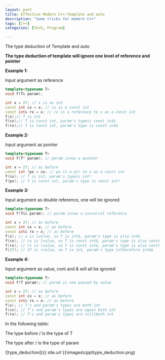 ```yaml
---
layout: post
title: Effective Modern C++:Template and auto
description: "Some tricks for modern C++"
tags: [C++]
categories: [Tech, Program]

---
```


The type deduction of Template and auto

**The type deduction of template will ignore one level of reference and pointer**

**Example 1:**

Input argument as reference

```c++
template<typename T>
void f(T& param); 

int x = 27; // x is an int
const int cx = x; // cx is a const int
const int& rx = x; // rx is a reference to x as a const int 
f(x);// T is int
f(cx);// T is const int, param's typeis const int&
f(rx);// T is const int, param's type is const int& 
```



<!-- more -->

**Example 2:**

Input argument as pointer

```c++
template<typename T>
void f(T* param); // param isnow a pointer

int x = 27; // as before
const int *px = &x; // px is a ptr to x as a const int 
f(&x); // T is int, param's typeis int*
f(px); // T is const int, param's type is const int* 
```

**Example 3:**

Input argument as double reference, one will be ignored

```c++
template<typename T>
void f(T&& param); // param isnow a universal reference 

int x = 27; // as before
const int cx = x; // as before
const int& rx = x; // as before
f(x); // x is lvalue, so T is int&, param's type is also int&
f(cx); // cx is lvalue, so T is const int&, param's type is also const int&
f(rx); // rx is lvalue, so T is const int&, param's type is also const int&
f(27); // 27 is rvalue, so T is int, param's type istherefore int&& 
```

**Example 4:**

Input argument as value, cont and & will all be ignored

```c++
template<typename T>
void f(T param); // param is now passed by value 

int x = 27; // as before
const int cx = x; // as before
const int& rx = x; // as before
f(x); // T's and param's types are both int
f(cx); // T's and param's types are again both int
f(rx); // T's and param's types are stillboth int 
```

In the following table:

The type before / is the type of T

The type after / is the type of param

![type_deduction]({{ site.url }}\images\cpp\type_deduction.png)

